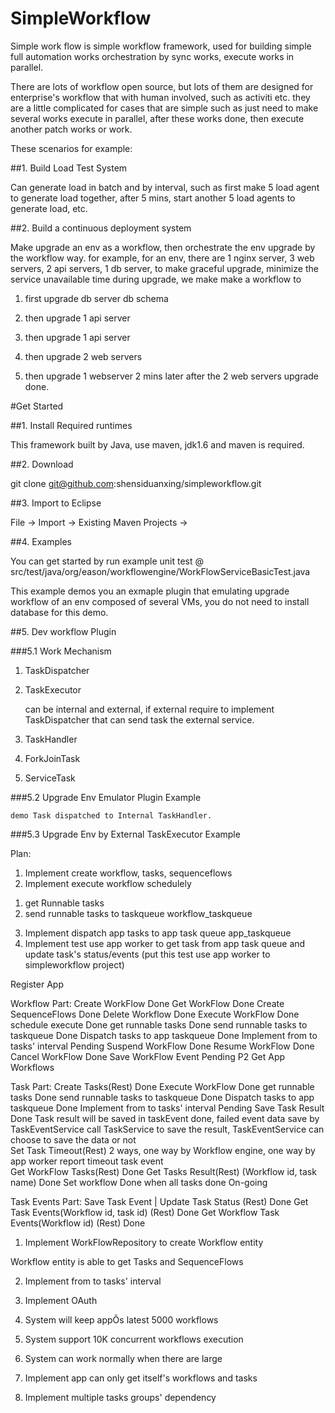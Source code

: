 SimpleWorkflow
==============

Simple work flow is simple workflow framework, used for building simple full automation works orchestration by sync works, execute works in parallel.

There are lots of workflow open source, but lots of them are designed
for enterprise's workflow that with human involved, such as activiti etc.
they are a little complicated for cases that are simple such as just need to 
make several works execute in parallel, after these works done, then execute
another patch works or work.

These scenarios for example:

##1. Build Load Test System

Can generate load in batch and by interval, such as
first make 5 load agent to generate load together, after 5 mins, start another 5 
load agents to generate load, etc.

##2. Build a continuous deployment system

Make upgrade an env as a workflow, then orchestrate the env upgrade by the workflow way.
for example, for an env, there are 1 nginx server, 3 web servers, 2 api servers, 1 db server,
to make graceful upgrade, minimize the service unavailable time during upgrade, we make make a workflow to 

  1) first upgrade db server db schema

  2) then upgrade 1 api server

  3) then upgrade 1 api server

  4) then upgrade 2 web servers

  5) then upgrade 1 webserver 2 mins later after the 2 web servers upgrade done.



#Get Started

##1. Install Required runtimes

  This framework built by Java, use maven, jdk1.6 and maven is required.

##2. Download

  git clone git@github.com:shensiduanxing/simpleworkflow.git

##3. Import to Eclipse

  File -> Import -> Existing Maven Projects -> <simpleworkflow dir>

##4. Examples

  You can get started by run example unit test @
  src/test/java/org/eason/workflowengine/WorkFlowServiceBasicTest.java

  This example demos you an exmaple plugin that emulating upgrade workflow of an env composed of
  several VMs, you do not need to install database for this demo.

##5. Dev workflow Plugin 

###5.1 Work Mechanism

  1) TaskDispatcher

  2) TaskExecutor

     can be internal and external, if external require to implement TaskDispatcher that can
     send task the external service.

  3) TaskHandler

  4) ForkJoinTask

  5) ServiceTask

###5.2 Upgrade Env Emulator Plugin Example

    demo Task dispatched to Internal TaskHandler.


###5.3 Upgrade Env by External TaskExecutor Example



Plan:

1. Implement create workflow, tasks, sequenceflows
2. Implement execute workflow schedulely
1) get Runnable tasks
2) send runnable tasks to taskqueue
workflow_taskqueue
3. Implement dispatch app tasks to app task queue
app_taskqueue
4. Implement test use app worker to get task from app task queue and 
update task's status/events  (put this test use app worker to simpleworkflow project)


Register App

Workflow Part:
Create WorkFlow       Done
Get WorkFlow          Done
Create SequenceFlows  Done
Delete Workflow       Done
Execute WorkFlow      Done
   schedule execute   Done
   get runnable tasks Done
   send runnable tasks to taskqueue  Done
   Dispatch tasks to app taskqueue   Done
   Implement from to tasks' interval Pending
Suspend WorkFlow      Done
Resume WorkFlow       Done
Cancel WorkFlow       Done
Save WorkFlow Event   Pending P2
Get App Workflows     

Task Part:
Create Tasks(Rest)          Done
Execute WorkFlow      Done
   get runnable tasks Done
   send runnable tasks to taskqueue  Done
   Dispatch tasks to app taskqueue   Done
   Implement from to tasks' interval Pending
Save Task Result      Done
   Task result will be saved in taskEvent done, failed event data
   save by TaskEventService call TaskService to save the result, TaskEventService can choose to save the data or not   
Set Task Timeout(Rest)
   2 ways, one way by Workflow engine, one way by app worker report timeout task event     
Get WorkFlow Tasks(Rest)       Done
Get Tasks Result(Rest) (Workflow id, task name)  Done
Set workflow Done when all tasks done  On-going


Task Events Part:
Save Task Event | Update Task Status (Rest)   Done
Get Task Events(Workflow id, task id) (Rest)  Done
Get Workflow Task Events(Workflow id) (Rest)  Done

1. Implement WorkFlowRepository to create Workflow entity

Workflow entity is able to get Tasks and SequenceFlows

2. Implement from to tasks' interval

3. Implement OAuth

4. System will keep appÕs latest 5000 workflows

5. System support 10K concurrent workflows execution

6. System can work normally when there are large 

7. Implement app can only get itself's workflows and tasks

8. Implement multiple tasks groups' dependency
































